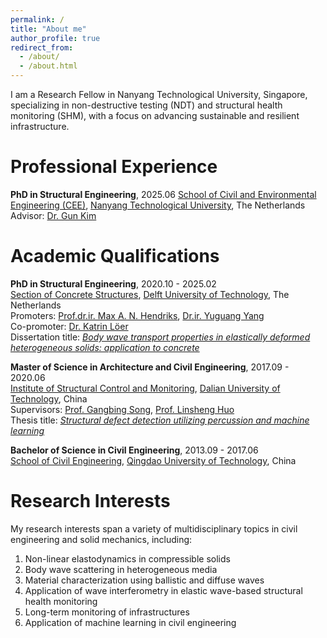 ```yaml
---
permalink: /
title: "About me"
author_profile: true
redirect_from: 
  - /about/
  - /about.html
---
```


I am a Research Fellow in Nanyang Technological University, Singapore, specializing in non-destructive testing (NDT) and structural health monitoring (SHM), with a focus on advancing sustainable and resilient infrastructure.

Professional Experience
======
**PhD in Structural Engineering**, 2025.06
[School of Civil and Environmental Engineering (CEE)](https://www.ntu.edu.sg/cee), [Nanyang Technological University](https://www.ntu.edu.sg/), The Netherlands  
Advisor: [Dr. Gun Kim](https://dr.ntu.edu.sg/entities/person/Kim-Gun)

Academic Qualifications
======
**PhD in Structural Engineering**, 2020.10 - 2025.02  
[Section of Concrete Structures](https://www.tudelft.nl/citg/over-faculteit/afdelingen/engineering-structures/sections-labs/concrete-structures), [Delft University of Technology](https://www.tudelft.nl/), The Netherlands  
Promoters: [Prof.dr.ir. Max A. N. Hendriks](https://www.tudelft.nl/citg/over-faculteit/afdelingen/engineering-structures/sections-labs/concrete-structures/staff/drir-man-max-hendriks), [Dr.ir. Yuguang Yang](https://www.tudelft.nl/en/staff/yuguang.yang/)  
Co-promoter: [Dr. Katrin Löer](https://rockphysics.org/en/people/members/katrin-loeer)  
Dissertation title: [*Body wave transport properties in elastically deformed heterogeneous solids: application to concrete*](https://resolver.tudelft.nl/uuid:2d711db2-1d26-4093-8f12-55ee83365c45)   

**Master of Science in Architecture and Civil Engineering**, 2017.09 - 2020.06  
[Institute of Structural Control and Monitoring](https://civil.dlut.edu.cn/info/1011/2702.htm), [Dalian University of Technology](https://en.dlut.edu.cn/), China  
Supervisors: [Prof. Gangbing Song](https://www.me.uh.edu/faculty/song-gangbing), [Prof. Linsheng Huo](https://faculty.dlut.edu.cn/2005011121/en/index.htm)  
Thesis title: [*Structural defect detection utilizing percussion and machine learning*](https://chn.oversea.cnki.net/KCMS/detail/detail.aspx?dbcode=CMFD&dbname=CMFD202101&filename=1020653993.nh&uniplatform=OVERSEA&v=nwSi_dizuRQVfFIB8_b-cAeMmZ0WTNnn-yM0aFv0Ec_-WKOfB9YDOsIOPFhj81Qn)  

**Bachelor of Science in Civil Engineering**, 2013.09 - 2017.06  
[School of Civil Engineering](https://civil.qut.edu.cn/zwsy.htm), [Qingdao University of Technology](https://english.qut.edu.cn/), China

Research Interests
======
My research interests span a variety of multidisciplinary topics in civil engineering and solid mechanics, including:
1.  Non-linear elastodynamics in compressible solids
1.  Body wave scattering in heterogeneous media
1.  Material characterization using ballistic and diffuse waves
1.  Application of wave interferometry in elastic wave-based structural health monitoring
1.  Long-term monitoring of infrastructures
1.  Application of machine learning in civil engineering
